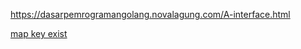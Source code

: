 https://dasarpemrogramangolang.novalagung.com/A-interface.html  

[map key exist](https://dasarpemrogramangolang.novalagung.com/A-map.html)
